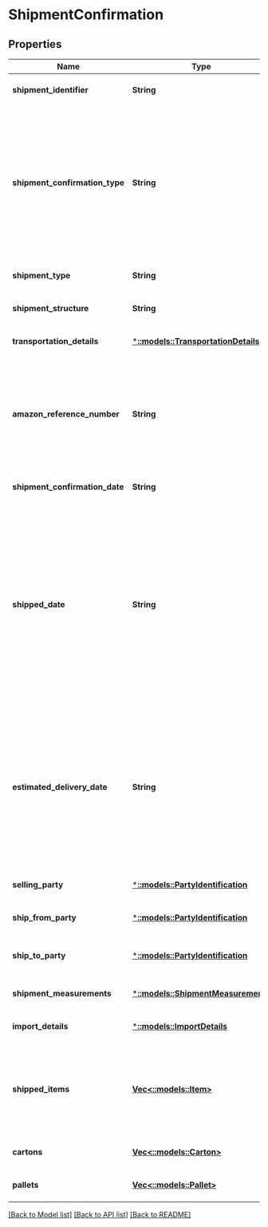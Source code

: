 # ShipmentConfirmation

## Properties
Name | Type | Description | Notes
------------ | ------------- | ------------- | -------------
**shipment_identifier** | **String** | Unique shipment ID (not used over the last 365 days). | [default to null]
**shipment_confirmation_type** | **String** | Indicates if this shipment confirmation is the initial confirmation, or intended to replace an already posted shipment confirmation. If replacing an existing shipment confirmation, be sure to provide the identical shipmentIdentifier and sellingParty information as in the previous confirmation. | [default to null]
**shipment_type** | **String** | The type of shipment. | [optional] [default to null]
**shipment_structure** | **String** | Shipment hierarchical structure. | [optional] [default to null]
**transportation_details** | [***::models::TransportationDetails**](TransportationDetails.md) | Transportation details for this shipment. | [optional] [default to null]
**amazon_reference_number** | **String** | The Amazon Reference Number is a unique identifier generated by Amazon for all Collect/WePay shipments when you submit  a routing request. This field is mandatory for Collect/WePay shipments. | [optional] [default to null]
**shipment_confirmation_date** | **String** | Date on which the shipment confirmation was submitted. | [default to null]
**shipped_date** | **String** | The date and time of the departure of the shipment from the vendor&#39;s location. Vendors are requested to send ASNs within 30 minutes of departure from their warehouse/distribution center or at least 6 hours prior to the appointment time at the Amazon destination warehouse, whichever is sooner. Shipped date mentioned in the shipment confirmation should not be in the future. | [optional] [default to null]
**estimated_delivery_date** | **String** | The date and time on which the shipment is expected to reach buyer&#39;s warehouse. It needs to be an estimate based on the average transit time between ship from location and the destination. The exact appointment time will be provided by the buyer and is potentially not known when creating the shipment confirmation. | [optional] [default to null]
**selling_party** | [***::models::PartyIdentification**](PartyIdentification.md) | Name/Address and tax details of the selling party. | [default to null]
**ship_from_party** | [***::models::PartyIdentification**](PartyIdentification.md) | Name/Address and tax details of the ship from party. | [default to null]
**ship_to_party** | [***::models::PartyIdentification**](PartyIdentification.md) | Name/Address of the destination warehouse where the shipment is being shipped to. | [default to null]
**shipment_measurements** | [***::models::ShipmentMeasurements**](ShipmentMeasurements.md) |  | [optional] [default to null]
**import_details** | [***::models::ImportDetails**](ImportDetails.md) | Provide these fields only if this shipment is a direct import. | [optional] [default to null]
**shipped_items** | [**Vec<::models::Item>**](Item.md) | A list of the items in this shipment and their associated details. If any of the item detail fields are common at a carton or a pallet level, provide them at the corresponding carton or pallet level. | [default to null]
**cartons** | [**Vec<::models::Carton>**](Carton.md) | A list of the cartons in this shipment. | [optional] [default to null]
**pallets** | [**Vec<::models::Pallet>**](Pallet.md) | A list of the pallets in this shipment. | [optional] [default to null]

[[Back to Model list]](../README.md#documentation-for-models) [[Back to API list]](../README.md#documentation-for-api-endpoints) [[Back to README]](../README.md)


